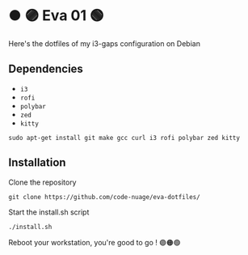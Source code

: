# ● 🟣 Eva 01 🟢
Here's the dotfiles of my i3-gaps configuration on Debian

## Dependencies
- `i3`
- `rofi`
- `polybar`
- `zed`
- `kitty`

```
sudo apt-get install git make gcc curl i3 rofi polybar zed kitty
```

## Installation

Clone the repository
```
git clone https://github.com/code-nuage/eva-dotfiles/
```

Start the install.sh script
```
./install.sh
```

Reboot your workstation, you're good to go ! 🟣🟠🟢
